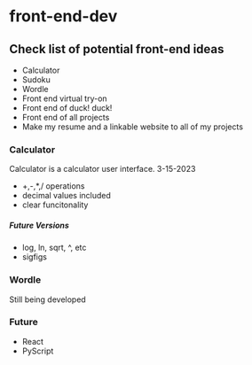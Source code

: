 # front-end-dev

## Check list of potential front-end ideas
 - Calculator
 - Sudoku
 - Wordle
 - Front end virtual try-on
 - Front end of duck! duck!
 - Front end of all projects
 - Make my resume and a linkable website to all of my projects

### Calculator
Calculator is a calculator user interface.
3-15-2023
- +,-,*,/ operations
- decimal values included
- clear funcitonality
##### Future Versions
- log, ln, sqrt, ^, etc
- sigfigs

### Wordle
Still being developed

### Future
- React
- PyScript